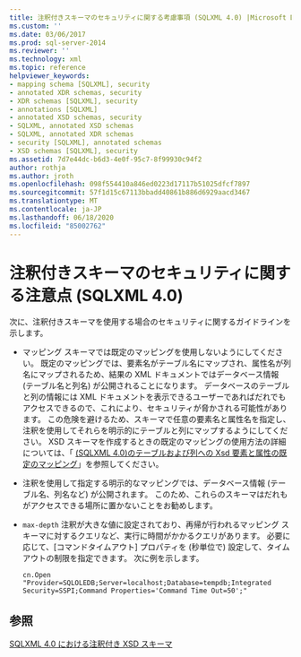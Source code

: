 ```yaml
---
title: 注釈付きスキーマのセキュリティに関する考慮事項 (SQLXML 4.0) |Microsoft Docs
ms.custom: ''
ms.date: 03/06/2017
ms.prod: sql-server-2014
ms.reviewer: ''
ms.technology: xml
ms.topic: reference
helpviewer_keywords:
- mapping schema [SQLXML], security
- annotated XDR schemas, security
- XDR schemas [SQLXML], security
- annotations [SQLXML]
- annotated XSD schemas, security
- SQLXML, annotated XSD schemas
- SQLXML, annotated XDR schemas
- security [SQLXML], annotated schemas
- XSD schemas [SQLXML], security
ms.assetid: 7d7e44dc-b6d3-4e0f-95c7-8f99930c94f2
author: rothja
ms.author: jroth
ms.openlocfilehash: 098f554410a846ed0223d17117b51025dfcf7897
ms.sourcegitcommit: 57f1d15c67113bbadd40861b886d6929aacd3467
ms.translationtype: MT
ms.contentlocale: ja-JP
ms.lasthandoff: 06/18/2020
ms.locfileid: "85002762"
---
```

# <a name="annotated-schema-security-considerations-sqlxml-40"></a>注釈付きスキーマのセキュリティに関する注意点 (SQLXML 4.0)
  次に、注釈付きスキーマを使用する場合のセキュリティに関するガイドラインを示します。  
  
-   マッピング スキーマでは既定のマッピングを使用しないようにしてください。 既定のマッピングでは、要素名がテーブル名にマップされ、属性名が列名にマップされるため、結果の XML ドキュメントではデータベース情報 (テーブル名と列名) が公開されることになります。 データベースのテーブルと列の情報には XML ドキュメントを表示できるユーザーであればだれでもアクセスできるので、これにより、セキュリティが脅かされる可能性があります。 この危険を避けるため、スキーマで任意の要素名と属性名を指定し、注釈を使用してそれらを明示的にテーブルと列にマップするようにしてください。 XSD スキーマを作成するときの既定のマッピングの使用方法の詳細については、「 [&#40;SQLXML 4.0&#41;のテーブルおよび列への Xsd 要素と属性の既定のマッピング](../../sqlxml-annotated-xsd-schemas-using/default-mapping-of-xsd-elements-and-attributes-to-tables-and-columns-sqlxml-4-0.md)」を参照してください。  
  
-   注釈を使用して指定する明示的なマッピングでは、データベース情報 (テーブル名、列名など) が公開されます。 このため、これらのスキーマはだれもがアクセスできる場所に置かないことをお勧めします。  
  
-   `max-depth` 注釈が大きな値に設定されており、再帰が行われるマッピング スキーマに対するクエリなど、実行に時間がかかるクエリがあります。 必要に応じて、[コマンドタイムアウト] プロパティを (秒単位で) 設定して、タイムアウトの制限を指定できます。 次に例を示します。  
  
    ```  
    cn.Open "Provider=SQLOLEDB;Server=localhost;Database=tempdb;Integrated Security=SSPI;Command Properties='Command Time Out=50';"  
    ```  
  
## <a name="see-also"></a>参照  
 [SQLXML 4.0 における注釈付き XSD スキーマ](../../sqlxml/annotated-xsd-schemas/annotated-xsd-schemas-in-sqlxml-4-0.md)  
  
  
